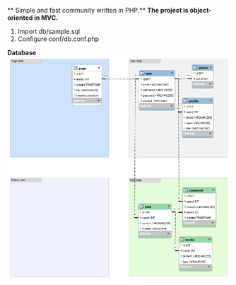 ** Simple and fast community written in PHP.**
**The project is object-oriented in MVC.**

1. Import db/sample.sql
2. Configure conf/db.conf.php

**Database**
![Alt text](/db/model.png?raw=true "Optional Title")
